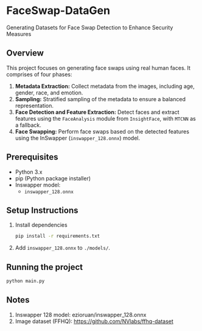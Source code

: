 # FaceSwap-DataGen
Generating Datasets for Face Swap Detection to Enhance Security Measures

## Overview
This project focuses on generating face swaps using real human faces. It comprises of four phases:

1. **Metadata Extraction:** Collect metadata from the images, including age, gender, race, and emotion. 
2. **Sampling:** Stratified sampling of the metadata to ensure a balanced representation.
3. **Face Detection and Feature Extraction:** Detect faces and extract features using the `FaceAnalysis` module from `InsightFace`, with `MTCNN` as a fallback.
4. **Face Swapping:** Perform face swaps based on the detected features using the InSwapper (`inswapper_128.onnx`) model.


## Prerequisites 
- Python 3.x
- pip (Python package installer)
- Inswapper model:
    * `inswapper_128.onnx`

## Setup Instructions 
1. Install dependencies 

    ```bash
    pip install -r requirements.txt
    ```
2. Add `inswapper_128.onnx` to `./models/`.

## Running the project
```bash
python main.py
```
## Notes 
1. Inswapper 128 model: ezioruan/inswapper_128.onnx
2. Image dataset (FFHQ): https://github.com/NVlabs/ffhq-dataset
